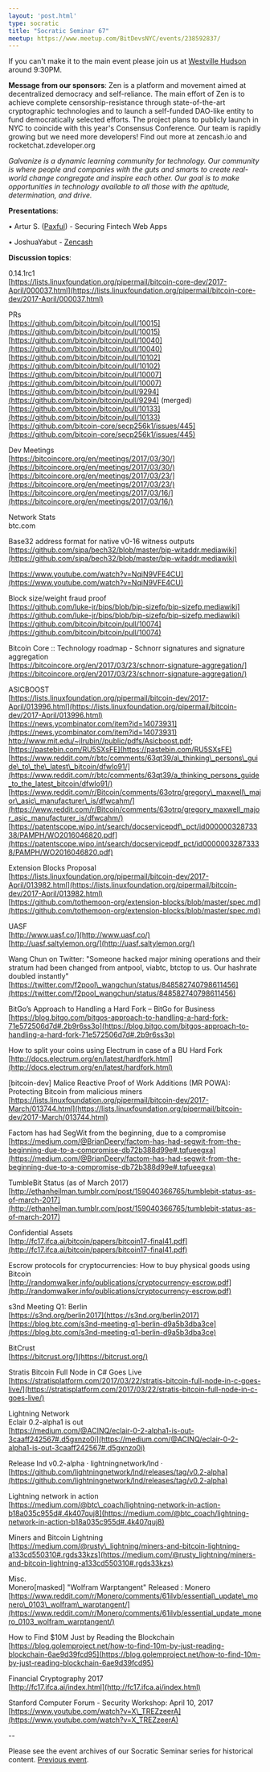 ```yaml
---
layout: 'post.html'
type: socratic
title: "Socratic Seminar 67"
meetup: https://www.meetup.com/BitDevsNYC/events/238592837/
---
```


If you can't make it to the main event please join us at [Westville Hudson](http://westvillenyc.com/locations/hudson/) around 9:30PM.

**Message from our sponsors**: Zen is a platform and movement aimed at decentralized democracy and self-reliance. The main effort of Zen is to achieve complete censorship-resistance through state-of-the-art cryptographic technologies and to launch a self-funded DAO-like entity to fund democratically selected efforts. The project plans to publicly launch in NYC to coincide with this year's Consensus Conference. Our team is rapidly growing but we need more developers! Find out more at zencash.io and rocketchat.zdeveloper.org

_Galvanize is a dynamic learning community for technology. Our community is where people and companies with the guts and smarts to create real-world change congregate and inspire each other. Our goal is to make opportunities in technology available to all those with the aptitude, determination, and drive._

**Presentations**:

• Artur S. ([Paxful](https://paxful.com/)) - Securing Fintech Web Apps

• JoshuaYabut - [Zencash](http://zencash.io)

**Discussion topics**:

0.14.1rc1  
[](https://lists.linuxfoundation.org/pipermail/bitcoin-core-dev/2017-April/000037.html)[https://lists.linuxfoundation.org/pipermail/bitcoin-core-dev/2017-April/000037.html](https://lists.linuxfoundation.org/pipermail/bitcoin-core-dev/2017-April/000037.html)

PRs  
[](https://github.com/bitcoin/bitcoin/pull/10015)[https://github.com/bitcoin/bitcoin/pull/10015](https://github.com/bitcoin/bitcoin/pull/10015)  
[](https://github.com/bitcoin/bitcoin/pull/10040)[https://github.com/bitcoin/bitcoin/pull/10040](https://github.com/bitcoin/bitcoin/pull/10040)  
[](https://github.com/bitcoin/bitcoin/pull/10102)[https://github.com/bitcoin/bitcoin/pull/10102](https://github.com/bitcoin/bitcoin/pull/10102)  
[](https://github.com/bitcoin/bitcoin/pull/10007)[https://github.com/bitcoin/bitcoin/pull/10007](https://github.com/bitcoin/bitcoin/pull/10007)  
[](https://github.com/bitcoin/bitcoin/pull/9294)[https://github.com/bitcoin/bitcoin/pull/9294](https://github.com/bitcoin/bitcoin/pull/9294) (merged)  
[](https://github.com/bitcoin/bitcoin/pull/10133)[https://github.com/bitcoin/bitcoin/pull/10133](https://github.com/bitcoin/bitcoin/pull/10133)  
[](https://github.com/bitcoin-core/secp256k1/issues/445)[https://github.com/bitcoin-core/secp256k1/issues/445](https://github.com/bitcoin-core/secp256k1/issues/445)

Dev Meetings  
[](https://bitcoincore.org/en/meetings/2017/03/30/)[https://bitcoincore.org/en/meetings/2017/03/30/](https://bitcoincore.org/en/meetings/2017/03/30/)  
[](https://bitcoincore.org/en/meetings/2017/03/23/)[https://bitcoincore.org/en/meetings/2017/03/23/](https://bitcoincore.org/en/meetings/2017/03/23/)  
[](https://bitcoincore.org/en/meetings/2017/03/16/)[https://bitcoincore.org/en/meetings/2017/03/16/](https://bitcoincore.org/en/meetings/2017/03/16/)

Network Stats  
btc.com

Base32 address format for native v0-16 witness outputs  
[](https://github.com/sipa/bech32/blob/master/bip-witaddr.mediawiki)[https://github.com/sipa/bech32/blob/master/bip-witaddr.mediawiki](https://github.com/sipa/bech32/blob/master/bip-witaddr.mediawiki)

[](https://www.youtube.com/watch?v=NqiN9VFE4CU)[https://www.youtube.com/watch?v=NqiN9VFE4CU](https://www.youtube.com/watch?v=NqiN9VFE4CU)

Block size/weight fraud proof  
[](https://github.com/luke-jr/bips/blob/bip-sizefp/bip-sizefp.mediawiki)[https://github.com/luke-jr/bips/blob/bip-sizefp/bip-sizefp.mediawiki](https://github.com/luke-jr/bips/blob/bip-sizefp/bip-sizefp.mediawiki)  
[](https://github.com/bitcoin/bitcoin/pull/10074)[https://github.com/bitcoin/bitcoin/pull/10074](https://github.com/bitcoin/bitcoin/pull/10074)

Bitcoin Core :: Technology roadmap - Schnorr signatures and signature aggregation  
[](https://bitcoincore.org/en/2017/03/23/schnorr-signature-aggregation/)[https://bitcoincore.org/en/2017/03/23/schnorr-signature-aggregation/](https://bitcoincore.org/en/2017/03/23/schnorr-signature-aggregation/)

ASICBOOST  
[](https://lists.linuxfoundation.org/pipermail/bitcoin-dev/2017-April/013996.html)[https://lists.linuxfoundation.org/pipermail/bitcoin-dev/2017-April/013996.html](https://lists.linuxfoundation.org/pipermail/bitcoin-dev/2017-April/013996.html)  
[](https://news.ycombinator.com/item?id=14073931)[https://news.ycombinator.com/item?id=14073931](https://news.ycombinator.com/item?id=14073931)  
<a>[http://www.mit.edu/~jlrubin//public/pdfs/Asicboost.pdf</a>](http://www.mit.edu/~jlrubin//public/pdfs/Asicboost.pdf</a>);  
[](https://pastebin.com/RU5SXsFE)[https://pastebin.com/RU5SXsFE](https://pastebin.com/RU5SXsFE)  
[](https://www.reddit.com/r/btc/comments/63qt39/a_thinking_persons_guide_to_the_latest_bitcoin/dfwlo91/)[https://www.reddit.com/r/btc/comments/63qt39/a\_thinking\_persons\_guide\_to\_the\_latest\_bitcoin/dfwlo91/](https://www.reddit.com/r/btc/comments/63qt39/a_thinking_persons_guide_to_the_latest_bitcoin/dfwlo91/)  
[](https://www.reddit.com/r/Bitcoin/comments/63otrp/gregory_maxwell_major_asic_manufacturer_is/dfwcahm/)[https://www.reddit.com/r/Bitcoin/comments/63otrp/gregory\_maxwell\_major\_asic\_manufacturer\_is/dfwcahm/](https://www.reddit.com/r/Bitcoin/comments/63otrp/gregory_maxwell_major_asic_manufacturer_is/dfwcahm/)  
[](https://patentscope.wipo.int/search/docservicepdf_pct/id00000032873338/PAMPH/WO2016046820.pdf)[https://patentscope.wipo.int/search/docservicepdf\_pct/id00000032873338/PAMPH/WO2016046820.pdf](https://patentscope.wipo.int/search/docservicepdf_pct/id00000032873338/PAMPH/WO2016046820.pdf)

Extension Blocks Proposal  
[](https://lists.linuxfoundation.org/pipermail/bitcoin-dev/2017-April/013982.html)[https://lists.linuxfoundation.org/pipermail/bitcoin-dev/2017-April/013982.html](https://lists.linuxfoundation.org/pipermail/bitcoin-dev/2017-April/013982.html)  
[](https://github.com/tothemoon-org/extension-blocks/blob/master/spec.md)[https://github.com/tothemoon-org/extension-blocks/blob/master/spec.md](https://github.com/tothemoon-org/extension-blocks/blob/master/spec.md)

UASF  
[](http://www.uasf.co/)[http://www.uasf.co/](http://www.uasf.co/)  
[](http://uasf.saltylemon.org/)[http://uasf.saltylemon.org/](http://uasf.saltylemon.org/)

Wang Chun on Twitter: "Someone hacked major mining operations and their stratum had been changed from antpool, viabtc, btctop to us. Our hashrate doubled instantly"  
[](https://twitter.com/f2pool_wangchun/status/848582740798611456)[https://twitter.com/f2pool\_wangchun/status/848582740798611456](https://twitter.com/f2pool_wangchun/status/848582740798611456)

BitGo’s Approach to Handling a Hard Fork – BitGo for Business  
[](https://blog.bitgo.com/bitgos-approach-to-handling-a-hard-fork-71e572506d7d#.2b9r6ss3p)[https://blog.bitgo.com/bitgos-approach-to-handling-a-hard-fork-71e572506d7d#.2b9r6ss3p](https://blog.bitgo.com/bitgos-approach-to-handling-a-hard-fork-71e572506d7d#.2b9r6ss3p)

How to split your coins using Electrum in case of a BU Hard Fork  
[](http://docs.electrum.org/en/latest/hardfork.html)[http://docs.electrum.org/en/latest/hardfork.html](http://docs.electrum.org/en/latest/hardfork.html)

\[bitcoin-dev\] Malice Reactive Proof of Work Additions (MR POWA): Protecting Bitcoin from malicious miners  
[](https://lists.linuxfoundation.org/pipermail/bitcoin-dev/2017-March/013744.html)[https://lists.linuxfoundation.org/pipermail/bitcoin-dev/2017-March/013744.html](https://lists.linuxfoundation.org/pipermail/bitcoin-dev/2017-March/013744.html)

Factom has had SegWit from the beginning, due to a compromise  
[](https://medium.com/@BrianDeery/factom-has-had-segwit-from-the-beginning-due-to-a-compromise-db72b388d99e#.tqfueegxa)[https://medium.com/@BrianDeery/factom-has-had-segwit-from-the-beginning-due-to-a-compromise-db72b388d99e#.tqfueegxa](https://medium.com/@BrianDeery/factom-has-had-segwit-from-the-beginning-due-to-a-compromise-db72b388d99e#.tqfueegxa)

TumbleBit Status (as of March 2017)  
[](http://ethanheilman.tumblr.com/post/159040366765/tumblebit-status-as-of-march-2017)[http://ethanheilman.tumblr.com/post/159040366765/tumblebit-status-as-of-march-2017](http://ethanheilman.tumblr.com/post/159040366765/tumblebit-status-as-of-march-2017)

Confidential Assets  
[](http://fc17.ifca.ai/bitcoin/papers/bitcoin17-final41.pdf)[http://fc17.ifca.ai/bitcoin/papers/bitcoin17-final41.pdf](http://fc17.ifca.ai/bitcoin/papers/bitcoin17-final41.pdf)

Escrow protocols for cryptocurrencies: How to buy physical goods using Bitcoin  
[](http://randomwalker.info/publications/cryptocurrency-escrow.pdf)[http://randomwalker.info/publications/cryptocurrency-escrow.pdf](http://randomwalker.info/publications/cryptocurrency-escrow.pdf)

s3nd Meeting Q1: Berlin  
[](https://s3nd.org/berlin2017)[https://s3nd.org/berlin2017](https://s3nd.org/berlin2017)  
[](https://blog.btc.com/s3nd-meeting-q1-berlin-d9a5b3dba3ce)[https://blog.btc.com/s3nd-meeting-q1-berlin-d9a5b3dba3ce](https://blog.btc.com/s3nd-meeting-q1-berlin-d9a5b3dba3ce)

BitCrust  
[](https://bitcrust.org/)[https://bitcrust.org/](https://bitcrust.org/)

Stratis Bitcoin Full Node in C# Goes Live  
[](https://stratisplatform.com/2017/03/22/stratis-bitcoin-full-node-in-c-goes-live/)[https://stratisplatform.com/2017/03/22/stratis-bitcoin-full-node-in-c-goes-live/](https://stratisplatform.com/2017/03/22/stratis-bitcoin-full-node-in-c-goes-live/)

Lightning Network  
Eclair 0.2-alpha1 is out  
[](https://medium.com/@ACINQ/eclair-0-2-alpha1-is-out-3caaff242567#.d5gxnzo0i)[https://medium.com/@ACINQ/eclair-0-2-alpha1-is-out-3caaff242567#.d5gxnzo0i](https://medium.com/@ACINQ/eclair-0-2-alpha1-is-out-3caaff242567#.d5gxnzo0i)

Release lnd v0.2-alpha · lightningnetwork/lnd ·  
[](https://github.com/lightningnetwork/lnd/releases/tag/v0.2-alpha)[https://github.com/lightningnetwork/lnd/releases/tag/v0.2-alpha](https://github.com/lightningnetwork/lnd/releases/tag/v0.2-alpha)

Lightning network in action  
[](https://medium.com/@btc_coach/lightning-network-in-action-b18a035c955d#.4k407quj8)[https://medium.com/@btc\_coach/lightning-network-in-action-b18a035c955d#.4k407quj8](https://medium.com/@btc_coach/lightning-network-in-action-b18a035c955d#.4k407quj8)

Miners and Bitcoin Lightning  
[](https://medium.com/@rusty_lightning/miners-and-bitcoin-lightning-a133cd550310#.rgds33kzs)[https://medium.com/@rusty\_lightning/miners-and-bitcoin-lightning-a133cd550310#.rgds33kzs](https://medium.com/@rusty_lightning/miners-and-bitcoin-lightning-a133cd550310#.rgds33kzs)

Misc.  
Monero\[masked\] "Wolfram Warptangent" Released : Monero  
[](https://www.reddit.com/r/Monero/comments/61ilvb/essential_update_monero_0103_wolfram_warptangent/)[https://www.reddit.com/r/Monero/comments/61ilvb/essential\_update\_monero\_0103\_wolfram\_warptangent/](https://www.reddit.com/r/Monero/comments/61ilvb/essential_update_monero_0103_wolfram_warptangent/)

How to Find $10M Just by Reading the Blockchain  
[](https://blog.golemproject.net/how-to-find-10m-by-just-reading-blockchain-6ae9d39fcd95)[https://blog.golemproject.net/how-to-find-10m-by-just-reading-blockchain-6ae9d39fcd95](https://blog.golemproject.net/how-to-find-10m-by-just-reading-blockchain-6ae9d39fcd95)

Financial Cryptography 2017  
[](http://fc17.ifca.ai/index.html)[http://fc17.ifca.ai/index.html](http://fc17.ifca.ai/index.html)

Stanford Computer Forum - Security Workshop: April 10, 2017  
[](https://www.youtube.com/watch?v=X_TREZzeerA)[https://www.youtube.com/watch?v=X\_TREZzeerA](https://www.youtube.com/watch?v=X_TREZzeerA)

\--

Please see the event archives of our Socratic Seminar series for historical content. [Previous event](https://www.meetup.com/BitDevsNYC/events/237802568/).

